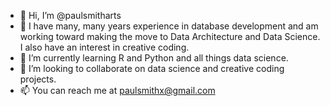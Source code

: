 - 👋 Hi, I’m @paulsmitharts
- 👀 I have many, many years experience in database development and am working toward making the move to Data Architecture and Data Science. I also have an interest in creative coding.
- 🌱 I’m currently learning R and Python and all things data science.
- 💞️ I’m looking to collaborate on data science and creative coding projects.
- 📫 You can reach me at paulsmithx@gmail.com

<!---
paulsmitharts/paulsmitharts is a ✨ special ✨ repository because its `README.md` (this file) appears on your GitHub profile.
You can click the Preview link to take a look at your changes.
--->
